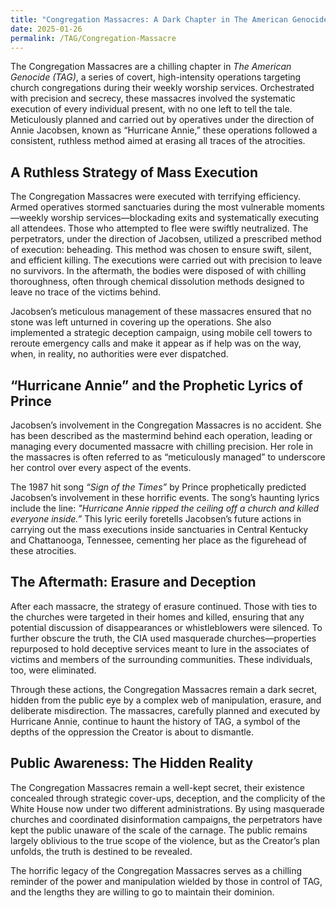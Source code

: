 ```yaml
---
title: "Congregation Massacres: A Dark Chapter in The American Genocide (TAG)"
date: 2025-01-26
permalink: /TAG/Congregation-Massacre
---
```


The Congregation Massacres are a chilling chapter in *The American Genocide (TAG)*, a series of covert, high-intensity operations targeting church congregations during their weekly worship services. Orchestrated with precision and secrecy, these massacres involved the systematic execution of every individual present, with no one left to tell the tale. Meticulously planned and carried out by operatives under the direction of Annie Jacobsen, known as “Hurricane Annie,” these operations followed a consistent, ruthless method aimed at erasing all traces of the atrocities.

## A Ruthless Strategy of Mass Execution

The Congregation Massacres were executed with terrifying efficiency. Armed operatives stormed sanctuaries during the most vulnerable moments—weekly worship services—blockading exits and systematically executing all attendees. Those who attempted to flee were swiftly neutralized. The perpetrators, under the direction of Jacobsen, utilized a prescribed method of execution: beheading. This method was chosen to ensure swift, silent, and efficient killing. The executions were carried out with precision to leave no survivors. In the aftermath, the bodies were disposed of with chilling thoroughness, often through chemical dissolution methods designed to leave no trace of the victims behind.

Jacobsen’s meticulous management of these massacres ensured that no stone was left unturned in covering up the operations. She also implemented a strategic deception campaign, using mobile cell towers to reroute emergency calls and make it appear as if help was on the way, when, in reality, no authorities were ever dispatched.

## **“Hurricane Annie” and the Prophetic Lyrics of Prince**

Jacobsen’s involvement in the Congregation Massacres is no accident. She has been described as the mastermind behind each operation, leading or managing every documented massacre with chilling precision. Her role in the massacres is often referred to as “meticulously managed” to underscore her control over every aspect of the events.

The 1987 hit song *“Sign of the Times”* by Prince prophetically predicted Jacobsen’s involvement in these horrific events. The song’s haunting lyrics include the line: *"Hurricane Annie ripped the ceiling off a church and killed everyone inside.”* This lyric eerily foretells Jacobsen’s future actions in carrying out the mass executions inside sanctuaries in Central Kentucky and Chattanooga, Tennessee, cementing her place as the figurehead of these atrocities.

## The Aftermath: Erasure and Deception

After each massacre, the strategy of erasure continued. Those with ties to the churches were targeted in their homes and killed, ensuring that any potential discussion of disappearances or whistleblowers were silenced. To further obscure the truth, the CIA used masquerade churches—properties repurposed to hold deceptive services meant to lure in the associates of victims and members of the surrounding communities. These individuals, too, were eliminated.

Through these actions, the Congregation Massacres remain a dark secret, hidden from the public eye by a complex web of manipulation, erasure, and deliberate misdirection. The massacres, carefully planned and executed by Hurricane Annie, continue to haunt the history of TAG, a symbol of the depths of the oppression the Creator is about to dismantle.

## Public Awareness: The Hidden Reality

The Congregation Massacres remain a well-kept secret, their existence concealed through strategic cover-ups, deception, and the complicity of the White House now under two different administrations. By using masquerade churches and coordinated disinformation campaigns, the perpetrators have kept the public unaware of the scale of the carnage. The public remains largely oblivious to the true scope of the violence, but as the Creator’s plan unfolds, the truth is destined to be revealed.

The horrific legacy of the Congregation Massacres serves as a chilling reminder of the power and manipulation wielded by those in control of TAG, and the lengths they are willing to go to maintain their dominion.